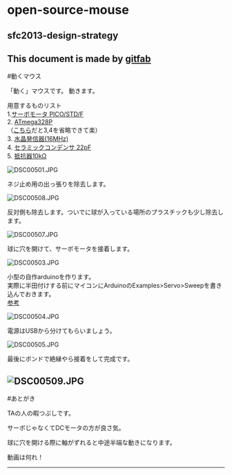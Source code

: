 # open-source-mouse
## sfc2013-design-strategy    
This document is made by [gitfab](http://gitfab.org)
---
#動くマウス

「動く」マウスです。
動きます。

用意するものリスト<br>
1.<a href="http://akizukidenshi.com/catalog/g/gM-01905/">サーボモータ PICO/STD/F</a><br>
2. <a href="http://www.switch-science.com/catalog/663/">ATmega328P</a><br>（<a href="http://www.switch-science.com/catalog/1414/">こちら</a>だと3,4を省略できて楽）<br>
3. <a href="http://akizukidenshi.com/catalog/g/gP-00545/">水晶発信器(16MHz)</a><br>
4. <a href="http://akizukidenshi.com/catalog/g/gP-03620/">セラミックコンデンサ 22pF</a><br>
5. <a href="http://akizukidenshi.com/catalog/g/gR-25103/">抵抗器10kΩ</a><br>

![DSC00501.JPG](https://raw.github.com/mkono/open-source-mouse/master/gitfab/resources/DSC00501.JPG)

ネジ止め用の出っ張りを除去します。

![DSC00508.JPG](https://raw.github.com/mkono/open-source-mouse/master/gitfab/resources/DSC00508.JPG)

反対側も除去します。ついでに球が入っている場所のプラスチックも少し除去します。

![DSC00507.JPG](https://raw.github.com/mkono/open-source-mouse/master/gitfab/resources/DSC00507.JPG)

球に穴を開けて、サーボモータを接着します。

![DSC00503.JPG](https://raw.github.com/mkono/open-source-mouse/master/gitfab/resources/DSC00503.JPG)

小型の自作arduinoを作ります。<br>
実際に半田付けする前にマイコンにArduinoのExamples>Servo>Sweepを書き込んでおきます。<br>
<a href="https://sites.google.com/a/gclue.jp/android-docs-2009/zi-zuoarduinono-zuo-cheng">参考</a>

![DSC00504.JPG](https://raw.github.com/mkono/open-source-mouse/master/gitfab/resources/DSC00504.JPG)

電源はUSBから分けてもらいましょう。

![DSC00505.JPG](https://raw.github.com/mkono/open-source-mouse/master/gitfab/resources/DSC00505.JPG)

最後にボンドで絶縁やら接着をして完成です。

![DSC00509.JPG](https://raw.github.com/mkono/open-source-mouse/master/gitfab/resources/DSC00509.JPG)
---
#あとがき

TAの人の暇つぶしです。


サーボじゃなくてDCモータの方が良さ気。


球に穴を開ける際に軸がずれると中途半端な動きになります。


動画は何れ！

---
